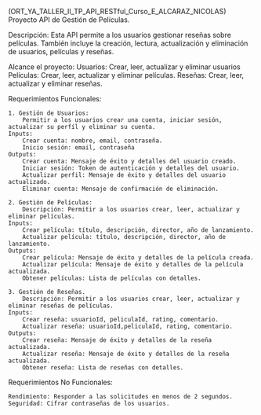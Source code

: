 (ORT_YA_TALLER_II_TP_API_RESTful_Curso_E_ALCARAZ_NICOLAS)          
                                            Proyecto API de Gestión de Películas. 

Descripción:
    Esta API permite a los usuarios gestionar reseñas sobre películas.
    También incluye la creación, lectura, actualización y eliminación de usuarios, películas y reseñas.

Alcance el proyecto:
    Usuarios: Crear, leer, actualizar y eliminar usuarios
    Películas: Crear, leer, actualizar y eliminar películas.
    Reseñas: Crear, leer, actualizar y eliminar reseñas.

Requerimientos Funcionales:

    1. Gestión de Usuarios:
        Permitir a los usuarios crear una cuenta, iniciar sesión, actualizar su perfíl y eliminar su cuenta.
    Inputs: 
        Crear cuenta: nombre, email, contraseña.
        Inicio sesión: email, contraseña
    Outputs:
        Crear cuenta: Mensaje de éxito y detalles del usuario creado.
        Iniciar sesión: Token de autenticación y detalles del usuario.
        Actualizar perfil: Mensaje de éxito y detalles del usuario actualizado.
        Eliminar cuenta: Mensaje de confirmación de eliminación.

    2. Gestión de Películas:
        Descripción: Permitir a los usuarios crear, leer, actualizar y eliminar películas.
    Inputs: 
        Crear película: título, descripción, director, año de lanzamiento.
        Actualizar película: título, descripción, director, año de lanzamiento.
    Outputs:
        Crear película: Mensaje de éxito y detalles de la película creada.
        Actualizar película: Mensaje de éxito y detalles de la película actualizada.
        Obtener películas: Lista de películas con detalles.

    3. Gestión de Reseñas.
        Descripción: Permitir a los usuarios crear, leer, actualizar y eliminar reseñas de películas.
    Inputs:
        Crear reseña: usuarioId, peliculaId, rating, comentario.
        Actualizar reseña: usuarioId,peliculaId, rating, comentario.
    Outputs:
        Crear reseña: Mensaje de éxito y detalles de la reseña actualizada.
        Actualizar reseña: Mensaje de éxito y detalles de la reseña actualizada.
        Obtener reseña: Lista de reseñas con detalles.

Requerimientos No Funcionales:

    Rendimiento: Responder a las solicitudes en menos de 2 segundos.
    Seguridad: Cifrar contraseñas de los usuarios.







